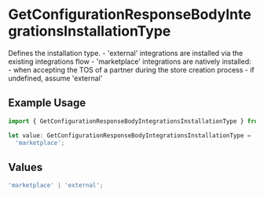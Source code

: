 # GetConfigurationResponseBodyIntegrationsInstallationType

Defines the installation type. - 'external' integrations are installed via the existing integrations flow - 'marketplace' integrations are natively installed: - when accepting the TOS of a partner during the store creation process - if undefined, assume 'external'

## Example Usage

```typescript
import { GetConfigurationResponseBodyIntegrationsInstallationType } from '@vercel/client/models/operations';

let value: GetConfigurationResponseBodyIntegrationsInstallationType =
  'marketplace';
```

## Values

```typescript
'marketplace' | 'external';
```
